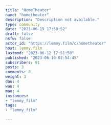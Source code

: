 ```yaml
---
title: "HomeTheater" 
name: "hometheater"
description: "Description not available."
type: community
date: "2023-06-19 17:58:52"
draft: false
nsfw: false
actor_id: "https://lemmy.film/c/hometheater"
host: lemmy.film
lastmod: "2023-06-12 17:51:50"
published: "2023-06-10 02:54:45"
subscribers: 91
posts: 3
comments: 8
weight: 3
dau: 4
wau: 4
mau: 4
instances:
- "lemmy_film"
tags: 
- "lemmy_film"

---
```

